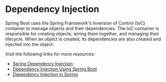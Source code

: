 # Dependency Injection

Spring Boot uses the Spring Framework's Inversion of Control (IoC) container to manage objects and their dependencies. The IoC container is responsible for creating objects, wiring them together, and managing their lifecycle. When an object is created, its dependencies are also created and injected into the object.

Visit the following links for more resources:

- [Spring Dependency Injection](https://www.baeldung.com/spring-dependency-injection)
- [Dependency Injection Using Spring Boot](https://medium.com/edureka/what-is-dependency-injection-5006b53af782)
- [Dependency Injection in Spring](https://www.javatpoint.com/dependency-injection-in-spring)
